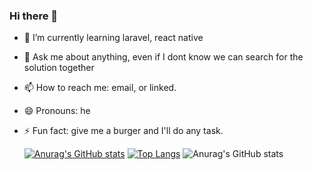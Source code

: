 ### Hi there 👋

- 🌱 I’m currently learning laravel, react native
- 💬 Ask me about anything, even if I dont know we can search for the solution together
- 📫 How to reach me: email, or linked.
- 😄 Pronouns: he
- ⚡ Fun fact: give me a burger and I'll do any task.
  
  [![Anurag's GitHub stats](https://github-readme-stats.vercel.app/api?username=ramzirich)](https://github.com/ramzirich/github-readme-stats)
  [![Top Langs](https://github-readme-stats.vercel.app/api/top-langs/?username=MarcDagher)](https://github.com/anuraghazra/github-readme-stats)
![Anurag's GitHub stats](https://github-readme-stats.vercel.app/api?username=MarcDagher&?theme=panda_icons=true)
<!--
**ramzirich/ramzirich** is a ✨ _special_ ✨ repository because its `README.md` (this file) appears on your GitHub profile.

Here are some ideas to get you started:

- 🔭 I’m currently working on ...
- 🌱 I’m currently learning ...
- 👯 I’m looking to collaborate on ...
- 🤔 I’m looking for help with ...
- 💬 Ask me about ...
- 📫 How to reach me: ...
- 😄 Pronouns: ...
- ⚡ Fun fact: ...
-->
